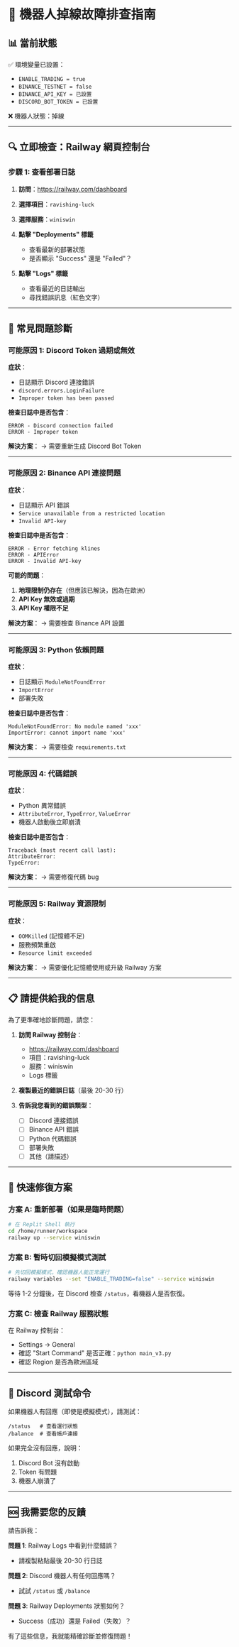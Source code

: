 # 🔧 機器人掉線故障排查指南

## 📊 當前狀態

✅ 環境變量已設置：
- `ENABLE_TRADING = true`
- `BINANCE_TESTNET = false`
- `BINANCE_API_KEY = 已設置`
- `DISCORD_BOT_TOKEN = 已設置`

❌ 機器人狀態：掉線

---

## 🔍 立即檢查：Railway 網頁控制台

### 步驟 1: 查看部署日誌

1. **訪問**：https://railway.com/dashboard
2. **選擇項目**：`ravishing-luck`
3. **選擇服務**：`winiswin`
4. **點擊 "Deployments" 標籤**
   - 查看最新的部署狀態
   - 是否顯示 "Success" 還是 "Failed"？

5. **點擊 "Logs" 標籤**
   - 查看最近的日誌輸出
   - 尋找錯誤訊息（紅色文字）

---

## 🎯 常見問題診斷

### 可能原因 1: Discord Token 過期或無效

**症狀**：
- 日誌顯示 Discord 連接錯誤
- `discord.errors.LoginFailure`
- `Improper token has been passed`

**檢查日誌中是否包含**：
```
ERROR - Discord connection failed
ERROR - Improper token
```

**解決方案**：
→ 需要重新生成 Discord Bot Token

---

### 可能原因 2: Binance API 連接問題

**症狀**：
- 日誌顯示 API 錯誤
- `Service unavailable from a restricted location`
- `Invalid API-key`

**檢查日誌中是否包含**：
```
ERROR - Error fetching klines
ERROR - APIError
ERROR - Invalid API-key
```

**可能的問題**：
1. **地理限制仍存在**（但應該已解決，因為在歐洲）
2. **API Key 無效或過期**
3. **API Key 權限不足**

**解決方案**：
→ 需要檢查 Binance API 設置

---

### 可能原因 3: Python 依賴問題

**症狀**：
- 日誌顯示 `ModuleNotFoundError`
- `ImportError`
- 部署失敗

**檢查日誌中是否包含**：
```
ModuleNotFoundError: No module named 'xxx'
ImportError: cannot import name 'xxx'
```

**解決方案**：
→ 需要檢查 `requirements.txt`

---

### 可能原因 4: 代碼錯誤

**症狀**：
- Python 異常錯誤
- `AttributeError`, `TypeError`, `ValueError`
- 機器人啟動後立即崩潰

**檢查日誌中是否包含**：
```
Traceback (most recent call last):
AttributeError:
TypeError:
```

**解決方案**：
→ 需要修復代碼 bug

---

### 可能原因 5: Railway 資源限制

**症狀**：
- `OOMKilled` (記憶體不足)
- 服務頻繁重啟
- `Resource limit exceeded`

**解決方案**：
→ 需要優化記憶體使用或升級 Railway 方案

---

## 📋 請提供給我的信息

為了更準確地診斷問題，請您：

1. **訪問 Railway 控制台**：
   - https://railway.com/dashboard
   - 項目：ravishing-luck
   - 服務：winiswin
   - Logs 標籤

2. **複製最近的錯誤日誌**（最後 20-30 行）

3. **告訴我您看到的錯誤類型**：
   - [ ] Discord 連接錯誤
   - [ ] Binance API 錯誤
   - [ ] Python 代碼錯誤
   - [ ] 部署失敗
   - [ ] 其他（請描述）

---

## 🚀 快速修復方案

### 方案 A: 重新部署（如果是臨時問題）

```bash
# 在 Replit Shell 執行
cd /home/runner/workspace
railway up --service winiswin
```

### 方案 B: 暫時切回模擬模式測試

```bash
# 先切回模擬模式，確認機器人能正常運行
railway variables --set "ENABLE_TRADING=false" --service winiswin
```

等待 1-2 分鐘後，在 Discord 檢查 `/status`，看機器人是否恢復。

### 方案 C: 檢查 Railway 服務狀態

在 Railway 控制台：
- Settings → General
- 確認 "Start Command" 是否正確：`python main_v3.py`
- 確認 Region 是否為歐洲區域

---

## 📱 Discord 測試命令

如果機器人有回應（即使是模擬模式），請測試：

```
/status   # 查看運行狀態
/balance  # 查看帳戶連接
```

如果完全沒有回應，說明：
1. Discord Bot 沒有啟動
2. Token 有問題
3. 機器人崩潰了

---

## 🆘 我需要您的反饋

請告訴我：

**問題 1**: Railway Logs 中看到什麼錯誤？
- 請複製粘貼最後 20-30 行日誌

**問題 2**: Discord 機器人有任何回應嗎？
- 試試 `/status` 或 `/balance`

**問題 3**: Railway Deployments 狀態如何？
- Success（成功）還是 Failed（失敗）？

有了這些信息，我就能精確診斷並修復問題！
